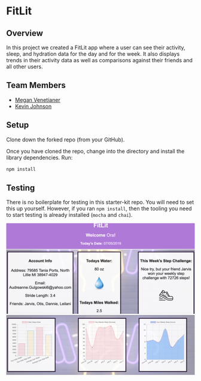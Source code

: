 # FitLit


## Overview

In this project we created a FitLit app where a user can see their activity, sleep, and hydration data for the day and for the week. It also displays trends in their activity data as well as comparisons against their friends and all other users.

## Team Members
* [Megan Venetianer](https://github.com/megan-venetianer)
* [Kevin Johnson](https://github.com/KevDev90)

## Setup

Clone down the forked repo (from your GitHub).

Once you have cloned the repo, change into the directory and install the library dependencies. Run:

```bash
npm install
```


## Testing

There is no boilerplate for testing in this starter-kit repo. You will need to set this up yourself. However, if you ran `npm install`, then the tooling you need to start testing is already installed (`mocha` and `chai`).



![Welcome Screen](https://github.com/KevDev90/fitlit-starter-kit/blob/master/Images/screenshot2.png)
![Activity Data](https://github.com/KevDev90/fitlit-starter-kit/blob/master/Images/screenshot1.png)
